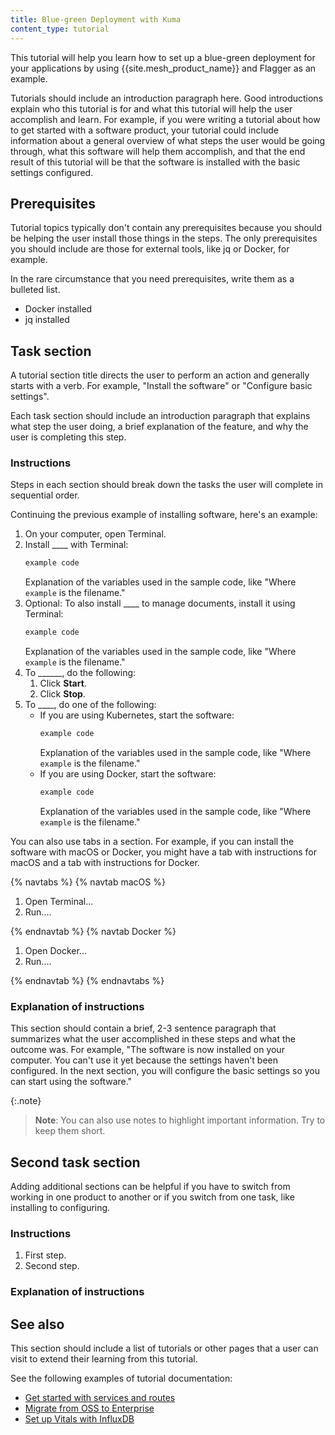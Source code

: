 ```yaml
---
title: Blue-green Deployment with Kuma
content_type: tutorial
---
```


This tutorial will help you learn how to set up a blue-green deployment for your applications by using {{site.mesh_product_name}} and Flagger as an example.

Tutorials should include an introduction paragraph here. Good introductions explain who this tutorial is for and what this tutorial will help the user accomplish and learn. For example, if you were writing a tutorial about how to get started with a software product, your tutorial could include information about a general overview of what steps the user would be going through, what this software will help them accomplish, and that the end result of this tutorial will be that the software is installed with the basic settings configured. 

## Prerequisites <!-- Optional -->

Tutorial topics typically don't contain any prerequisites because you should be helping the user install those things in the steps. The only prerequisites you should include are those for external tools, like jq or Docker, for example. 

In the rare circumstance that you need prerequisites, write them as a bulleted list.

* Docker installed
* jq installed

## Task section <!-- Header optional if there's only one task section in the article -->

A tutorial section title directs the user to perform an action and generally starts with a verb. For example, "Install the software" or "Configure basic settings".

Each task section should include an introduction paragraph that explains what step the user doing, a brief explanation of the feature, and why the user is completing this step.

### Instructions

Steps in each section should break down the tasks the user will complete in sequential order.

Continuing the previous example of installing software, here's an example:

1. On your computer, open Terminal.
1. Install ____ with Terminal:
    ```sh
    example code
    ```
    Explanation of the variables used in the sample code, like "Where `example` is the filename."
1. Optional: To also install ____ to manage documents, install it using Terminal:
    ```sh
    example code
    ```
    Explanation of the variables used in the sample code, like "Where `example` is the filename."
1. To ______, do the following:
    1. Click **Start**.
    1. Click **Stop**.
1. To ____, do one of the following:
    * If you are using Kubernetes, start the software:
        ```sh
        example code
        ```
        Explanation of the variables used in the sample code, like "Where `example` is the filename."
    * If you are using Docker, start the software:
        ```sh
        example code
        ```
        Explanation of the variables used in the sample code, like "Where `example` is the filename."

You can also use tabs in a section. For example, if you can install the software with macOS or Docker, you might have a tab with instructions for macOS and a tab with instructions for Docker.

{% navtabs %}
{% navtab macOS %}

1. Open Terminal...
1. Run....

{% endnavtab %}
{% navtab Docker %}

1. Open Docker...
1. Run....

{% endnavtab %}
{% endnavtabs %}

### Explanation of instructions <!-- Optional, but recommended -->

This section should contain a brief, 2-3 sentence paragraph that summarizes what the user accomplished in these steps and what the outcome was. For example, "The software is now installed on your computer. You can't use it yet because the settings haven't been configured. In the next section, you will configure the basic settings so you can start using the software." 

{:.note}
> **Note**: You can also use notes to highlight important information. Try to keep them short.
## Second task section <!-- Optional -->

Adding additional sections can be helpful if you have to switch from working in one product to another or if you switch from one task, like installing to configuring. 

### Instructions

1. First step.
1. Second step.

### Explanation of instructions <!-- Optional, but recommended -->

## See also <!-- Optional, but recommended -->

This section should include a list of tutorials or other pages that a user can visit to extend their learning from this tutorial.

See the following examples of tutorial documentation:
* [Get started with services and routes](https://docs.konghq.com/gateway/latest/get-started/services-and-routes/)
* [Migrate from OSS to Enterprise](https://docs.konghq.com/gateway/latest/migrate-ce-to-ke/)
* [Set up Vitals with InfluxDB](https://docs.konghq.com/gateway/latest/kong-enterprise/analytics/influx-strategy/)